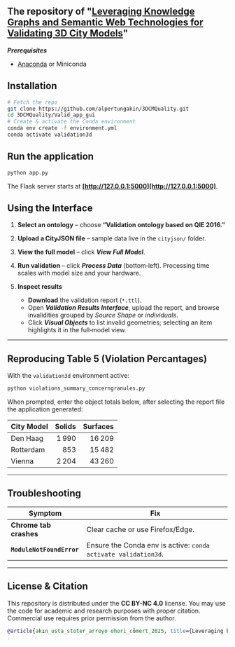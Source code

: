 ## **The repository of "[Leveraging Knowledge Graphs and Semantic Web Technologies for Validating 3D City Models](https://doi.org/10.1080/13658816.2025.2578723)"**

***Prerequisites***

* [Anaconda](https://www.anaconda.com/) or Miniconda

## Installation

```bash
# Fetch the repo
git clone https://github.com/alpertungakin/3DCMQuality.git
cd 3DCMQuality/Valid_app_gui
# Create & activate the Conda environment
conda env create -f environment.yml
conda activate validation3d
```

## Run the application

```bash
python app.py
```

The Flask server starts at **[http://127.0.0.1:5000](http://127.0.0.1:5000)**.


## Using the Interface

1. **Select an ontology** – choose **“Validation ontology based on QIE 2016.”**
2. **Upload a CityJSON file** – sample data live in the `cityjson/` folder.
3. **View the full model** – click ***View Full Model***.
4. **Run validation** – click ***Process Data*** (bottom‑left).
   Processing time scales with model size and your hardware.
5. **Inspect results**

   * **Download** the validation report (`*.ttl`).
   * Open ***Validation Results Interface***, upload the report, and browse invalidities grouped by *Source Shape* or *individuals*.
   * Click ***Visual Objects*** to list invalid geometries; selecting an item highlights it in the full‑model view.

---

## Reproducing Table 5 (Violation Percantages)

With the `validation3d` environment active:

```bash
python violations_summary_concerngranules.py
```

When prompted, enter the object totals below, after selecting the report file the application generated:

| City Model | Solids | Surfaces |
| ---------- | -----: | -------: |
| Den Haag   |  1 990 |   16 209 |
| Rotterdam  |    853 |   15 482 |
| Vienna     |  2 204 |   43 260 |

---

## Troubleshooting

| Symptom                                           | Fix                                                                                    |
| ------------------------------------------------- | -------------------------------------------------------------------------------------- |
| **Chrome tab crashes**                            | Clear cache or use Firefox/Edge.                                                       |
| **`ModuleNotFoundError`**                             | Ensure the Conda env is active: `conda activate validation3d`.                         |

---

## License & Citation

This repository is distributed under the **CC BY-NC 4.0** license.
You may use the code for academic and research purposes with proper citation.
Commercial use requires prior permission from the author.

```bibtex
@article{akın_usta_stoter_arroyo ohori_cömert_2025, title={Leveraging knowledge graphs and semantic web technologies for validating 3D city models}, ISSN={1365-8816}, DOI={10.1080/13658816.2025.2578723}, journal={International Journal of Geographical Information Science}, publisher={International Journal of Geographical Information Science}, author={Akın, Alper Tunga and Usta, Ziya and Stoter, Jantien and Arroyo Ohori, Ken and Cömert, Çetin}, year={2025}, pages={1–27} }
.
```

